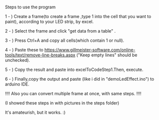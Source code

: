 Steps to use the program

1 - ) Create a frame(to create a frame ,type 1 into the cell that you want to paint), according to your LED strip, by excel. 

2 - ) Select the frame and click "get data from a table" .

3 - ) Press Ctrl+A and copy all cells(which contain 1 or null).

4 - ) Paste these to https://www.gillmeister-software.com/online-tools/text/remove-line-breaks.aspx ("Keep empty lines" should be unchecked).

5 - ) Copy the result and paste into excelToCodeStep1.Then, execute.

6 - ) Finally,copy the output and paste (like i did in "demoLedEffect.ino") to arduino IDE.

!!!! Also you can convert multiple frame at once, with same steps. !!!!

(I showed these steps in with pictures in the steps folder)

It's amateurish, but it works.  :)
